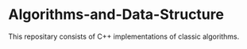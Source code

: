 # Algorithms-and-Data-Structure
This repositary consists of C++ implementations of classic algorithms.
